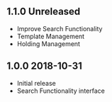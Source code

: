 ## 1.1.0 Unreleased
 * Improve Search Functionality
 * Template Management
 * Holding Management
 
## 1.0.0 2018-10-31
 * Initial release
 * Search Functionality interface
